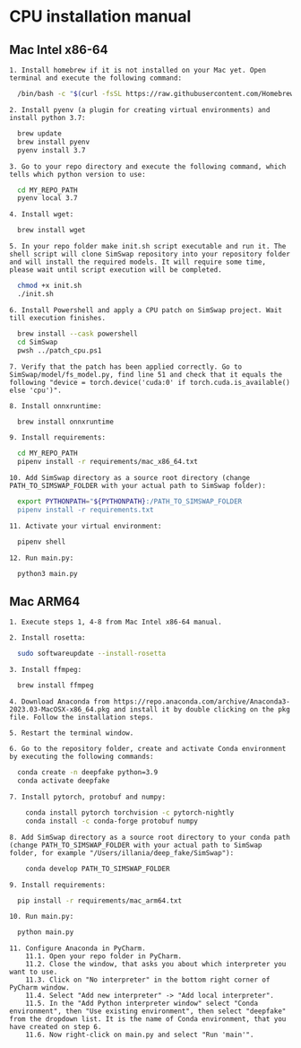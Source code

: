 
# CPU installation manual 



## Mac Intel x86-64

    1. Install homebrew if it is not installed on your Mac yet. Open terminal and execute the following command:

```bash
  /bin/bash -c "$(curl -fsSL https://raw.githubusercontent.com/Homebrew/install/HEAD/install.sh)"
```
    2. Install pyenv (a plugin for creating virtual environments) and install python 3.7:
```bash
  brew update
  brew install pyenv
  pyenv install 3.7
``` 

    3. Go to your repo directory and execute the following command, which tells which python version to use:
```bash
  cd MY_REPO_PATH
  pyenv local 3.7
```  
    
    4. Install wget:
```bash
  brew install wget
```  

    5. In your repo folder make init.sh script executable and run it. The shell script will clone SimSwap repository into your repository folder and will install the required models. It will require some time, please wait until script execution will be completed.
```bash
  chmod +x init.sh
  ./init.sh
``` 

    6. Install Powershell and apply a CPU patch on SimSwap project. Wait till execution finishes.
```bash
  brew install --cask powershell
  cd SimSwap
  pwsh ../patch_cpu.ps1
```  
    7. Verify that the patch has been applied correctly. Go to SimSwap/model/fs_model.py, find line 51 and check that it equals the following "device = torch.device('cuda:0' if torch.cuda.is_available() else 'cpu')".

    8. Install onnxruntime:
```bash
  brew install onnxruntime
```  
    9. Install requirements:
```bash
  cd MY_REPO_PATH
  pipenv install -r requirements/mac_x86_64.txt
```  
    10. Add SimSwap directory as a source root directory (change PATH_TO_SIMSWAP_FOLDER with your actual path to SimSwap folder):
```bash
  export PYTHONPATH="${PYTHONPATH}:/PATH_TO_SIMSWAP_FOLDER
  pipenv install -r requirements.txt
```  
    11. Activate your virtual environment:
```bash
  pipenv shell
```
    12. Run main.py:
```bash
  python3 main.py
```

## Mac ARM64

    1. Execute steps 1, 4-8 from Mac Intel x86-64 manual.

    2. Install rosetta:
```bash
  sudo softwareupdate --install-rosetta
```

    3. Install ffmpeg:
```bash
  brew install ffmpeg
```
    4. Download Anaconda from https://repo.anaconda.com/archive/Anaconda3-2023.03-MacOSX-x86_64.pkg and install it by double clicking on the pkg file. Follow the installation steps.

    5. Restart the terminal window.

    6. Go to the repository folder, create and activate Conda environment by executing the following commands:
```bash
  conda create -n deepfake python=3.9
  conda activate deepfake
```
    7. Install pytorch, protobuf and numpy:
```bash
    conda install pytorch torchvision -c pytorch-nightly
    conda install -c conda-forge protobuf numpy
```
    8. Add SimSwap directory as a source root directory to your conda path (change PATH_TO_SIMSWAP_FOLDER with your actual path to SimSwap folder, for example "/Users/illania/deep_fake/SimSwap"):
```bash
    conda develop PATH_TO_SIMSWAP_FOLDER
```  

    9. Install requirements:
```bash
  pip install -r requirements/mac_arm64.txt
```

    10. Run main.py:
```bash
  python main.py
```
    11. Configure Anaconda in PyCharm. 
        11.1. Open your repo folder in PyCharm.
        11.2. Close the window, that asks you about which interpreter you want to use.
        11.3. Click on "No interpreter" in the bottom right corner of PyCharm window.
        11.4. Select "Add new interpreter" -> "Add local interpreter".
        11.5. In the "Add Python interpreter window" select "Conda environment", then "Use existing environment", then select "deepfake" from the dropdown list. It is the name of Conda environment, that you have created on step 6.
        11.6. Now right-click on main.py and select "Run 'main'".

